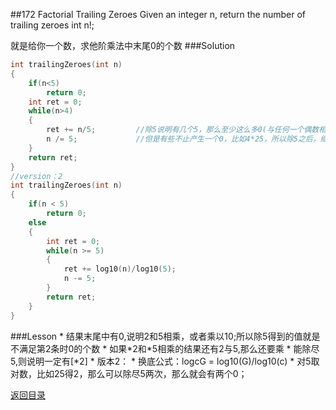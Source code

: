 ##172 Factorial Trailing Zeroes
Given an integer n, return the number of trailing zeroes int n!;

就是给你一个数，求他阶乘法中末尾0的个数
###Solution
```C
int trailingZeroes(int n)
{
    if(n<5)
        return 0;
    int ret = 0;
    while(n>4)
    {
        ret += n/5;         //除5说明有几个5，那么至少这么多0(与任何一个偶数相乘即可)
        n /= 5;             //但是有些不止产生一个0，比如4*25，所以除5之后，继续
    }
    return ret;
}
//version：2
int trailingZeroes(int n)
{
    if(n < 5)
        return 0;
    else
    {
        int ret = 0;
        while(n >= 5)
        {
            ret += log10(n)/log10(5);
            n -= 5;
        }
        return ret;
    }
}
```
###Lesson
* 
结果末尾中有0,说明2和5相乘，或者乘以10;所以除5得到的值就是不满足第2条时0的个数
* 
如果\*2和\*5相乘的结果还有2与5,那么还要乘
* 
能除尽5,则说明一定有[*2]
* 
版本2：
    * 
换底公式：logcG = log10(G)/log10(c)
    * 
对5取对数，比如25得2，那么可以除尽5两次，那么就会有两个0；


[返回目录](README.md)